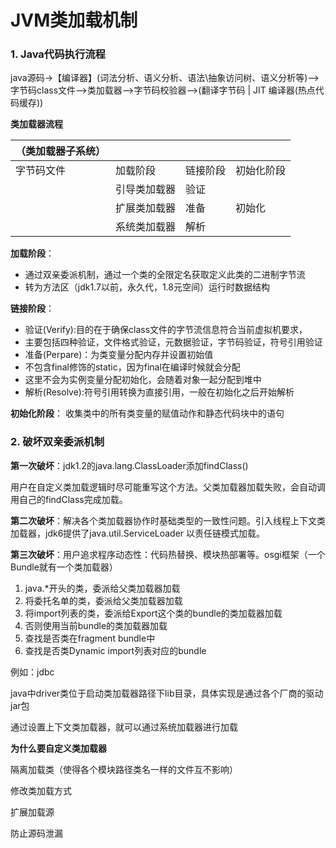 # JVM类加载机制

### 1. Java代码执行流程

java源码->【编译器】(词法分析、语义分析、语法\抽象访问树、语义分析等)-->字节码class文件-->类加载器-->字节码校验器-->(翻译字节码 | JIT 编译器(热点代码缓存))

**类加载器流程**

| **（类加载器子系统）** |        |      |       |
| ------------- | ------ | ---- | ----- |
| 字节码文件         | 加载阶段   | 链接阶段 | 初始化阶段 |
|               | 引导类加载器 | 验证   |       |
|               | 扩展类加载器 | 准备   | 初始化   |
|               | 系统类加载器 | 解析   |       |

**加载阶段**：

* 通过双亲委派机制，通过一个类的全限定名获取定义此类的二进制字节流
* 转为方法区（jdk1.7以前，永久代，1.8元空间）运行时数据结构

**链接阶段**：

* 验证(Verify):目的在于确保class文件的字节流信息符合当前虚拟机要求，
* 主要包括四种验证，文件格式验证，元数据验证，字节码验证，符号引用验证
* 准备(Perpare)：为类变量分配内存并设置初始值
* 不包含final修饰的static，因为final在编译时候就会分配
* 这里不会为实例变量分配初始化，会随着对象一起分配到堆中
* 解析(Resolve):符号引用转换为直接引用，一般在初始化之后开始解析

**初始化阶段**： 收集类中的所有类变量的赋值动作和静态代码块中的语句

### 2. 破坏双亲委派机制

**第一次破坏**：jdk1.2的java.lang.ClassLoader添加findClass()

用户在自定义类加载逻辑时尽可能重写这个方法。父类加载器加载失败，会自动调用自己的findClass完成加载。

**第二次破坏**：解决各个类加载器协作时基础类型的一致性问题。引入线程上下文类加载器，jdk6提供了java.util.ServiceLoader 以责任链模式加载。

**第三次破坏**：用户追求程序动态性：代码热替换、模块热部署等。osgi框架（一个Bundle就有一个类加载器）

1. java.\*开头的类，委派给父类加载器加载
2. 将委托名单的类，委派给父类加载器加载
3. 将import列表的类，委派给Export这个类的bundle的类加载器加载
4. 否则使用当前bundle的类加载器加载
5. 查找是否类在fragment bundle中
6. 查找是否类Dynamic import列表对应的bundle

例如：jdbc

java中driver类位于启动类加载器路径下lib目录，具体实现是通过各个厂商的驱动jar包

通过设置上下文类加载器，就可以通过系统加载器进行加载

**为什么要自定义类加载器**

隔离加载类（使得各个模块路径类名一样的文件互不影响）

修改类加载方式

扩展加载源

防止源码泄漏
